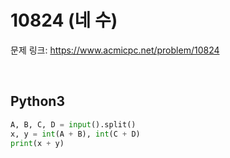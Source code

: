 # 10824 (네 수)

문제 링크: <https://www.acmicpc.net/problem/10824>

<br>

## Python3

```python
A, B, C, D = input().split()
x, y = int(A + B), int(C + D)
print(x + y)
```
